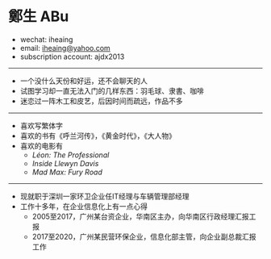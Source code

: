 # 鄭生 ABu

 - wechat: iheaing
 - email: iheaing@yahoo.com
 - subscription account: ajdx2013

 ***

 - 一个没什么天份和好运，还不会聊天的人
 - 试图学习却一直无法入门的几样东西：羽毛球、隶書、咖啡
 - 迷恋过一阵木工和皮艺，后因时间而疏远，作品不多

 ***
 - 喜欢写繁体字
 - 喜欢的书有《呼兰河传》，《黄金时代》，《大人物》
 - 喜欢的电影有
   - *Léon: The Professional*
   - *Inside Llewyn Davis*
   - *Mad Max: Fury Road*

 ***
 - 现就职于深圳一家环卫企业任IT经理与车辆管理部经理
 - 工作十多年，在企业信息化上有一点心得
   - 2005至2017，广州某台资企业，华南区主办，向华南区行政经理汇报工报
   - 2017至2020，广州某民营环保企业，信息化部主管，向企业副总裁汇报工作
